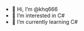- 👋 Hi, I’m @khq666
- 👀 I’m interested in C#
- 🌱 I’m currently learning C#

<!---
khq666/khq666 is a ✨ special ✨ repository because its `README.md` (this file) appears on your GitHub profile.
You can click the Preview link to take a look at your changes.
--->
